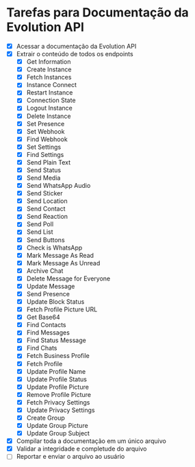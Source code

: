 # Tarefas para Documentação da Evolution API

- [x] Acessar a documentação da Evolution API
- [x] Extrair o conteúdo de todos os endpoints
  - [x] Get Information
  - [x] Create Instance
  - [x] Fetch Instances
  - [x] Instance Connect
  - [x] Restart Instance
  - [x] Connection State
  - [x] Logout Instance
  - [x] Delete Instance
  - [x] Set Presence
  - [x] Set Webhook
  - [x] Find Webhook
  - [x] Set Settings
  - [x] Find Settings
  - [x] Send Plain Text
  - [x] Send Status
  - [x] Send Media
  - [x] Send WhatsApp Audio
  - [x] Send Sticker
  - [x] Send Location
  - [x] Send Contact
  - [x] Send Reaction
  - [x] Send Poll
  - [x] Send List
  - [x] Send Buttons
  - [x] Check is WhatsApp
  - [x] Mark Message As Read
  - [x] Mark Message As Unread
  - [x] Archive Chat
  - [x] Delete Message for Everyone
  - [x] Update Message
  - [x] Send Presence
  - [x] Update Block Status
  - [x] Fetch Profile Picture URL
  - [x] Get Base64
  - [x] Find Contacts
  - [x] Find Messages
  - [x] Find Status Message
  - [x] Find Chats
  - [x] Fetch Business Profile
  - [x] Fetch Profile
  - [x] Update Profile Name
  - [x] Update Profile Status
  - [x] Update Profile Picture
  - [x] Remove Profile Picture
  - [x] Fetch Privacy Settings
  - [x] Update Privacy Settings
  - [x] Create Group
  - [x] Update Group Picture
  - [x] Update Group Subject
- [x] Compilar toda a documentação em um único arquivo
- [x] Validar a integridade e completude do arquivo
- [ ] Reportar e enviar o arquivo ao usuário
